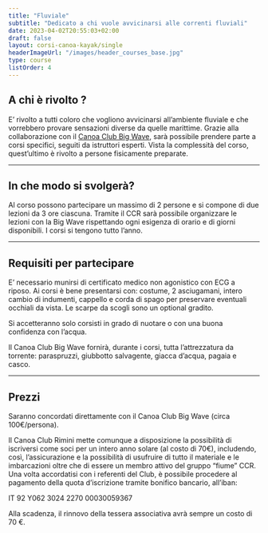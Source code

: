 ```yaml
---
title: "Fluviale"
subtitle: "Dedicato a chi vuole avvicinarsi alle correnti fluviali"
date: 2023-04-02T20:55:03+02:00
draft: false
layout: corsi-canoa-kayak/single
headerImageUrl: "/images/header_courses_base.jpg"
type: course
listOrder: 4
---
```


## A chi è rivolto ?
E’ rivolto a tutti coloro che vogliono avvicinarsi all’ambiente fluviale e che vorrebbero provare sensazioni diverse da quelle marittime. Grazie alla collaborazione con il [Canoa Club Big Wave](https://corsicanoarimini.business.site/), sarà possibile prendere parte a corsi specifici, seguiti da istruttori esperti. Vista la complessità del corso, quest’ultimo è rivolto a persone fisicamente preparate.

---

## In che modo si svolgerà?
Al corso possono partecipare un massimo di 2 persone e si compone di due lezioni da 3 ore ciascuna. Tramite il CCR sarà possibile organizzare le lezioni con la Big Wave rispettando ogni esigenza di orario e di giorni disponibili. I corsi si tengono tutto l’anno.

---

## Requisiti per partecipare
E’ necessario munirsi di certificato medico non agonistico con ECG a riposo. Ai corsi è bene presentarsi con: costume, 2 asciugamani, intero cambio di indumenti, cappello e corda di spago per preservare eventuali occhiali da vista. Le scarpe da scogli sono un optional gradito.

Si accetteranno solo corsisti in grado di nuotare o con una buona confidenza con l’acqua.

Il Canoa Club Big Wave fornirà, durante i corsi, tutta l’attrezzatura da torrente: paraspruzzi, giubbotto salvagente, giacca d’acqua, pagaia e casco.

---

## Prezzi

Saranno concordati direttamente con il Canoa Club Big Wave (circa 100€/persona).

Il Canoa Club Rimini mette comunque a disposizione la possibilità di iscriversi come soci per un intero anno solare (al costo di 70€), includendo, così, l’assicurazione e la possibilità di usufruire di tutto il materiale e le imbarcazioni oltre che di essere un membro attivo del gruppo “fiume” CCR. Una volta accordatisi con i referenti del Club, è possibile procedere al pagamento della quota d’iscrizione tramite bonifico bancario, all’iban:

IT 92 Y062 3024 2270 00030059367

Alla scadenza, il rinnovo della tessera associativa avrà sempre un costo di 70 €.